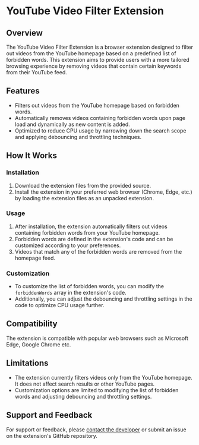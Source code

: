 # YouTube Video Filter Extension

## Overview

The YouTube Video Filter Extension is a browser extension designed to filter out videos from the YouTube homepage based on a predefined list of forbidden words. This extension aims to provide users with a more tailored browsing experience by removing videos that contain certain keywords from their YouTube feed.

## Features

- Filters out videos from the YouTube homepage based on forbidden words.
- Automatically removes videos containing forbidden words upon page load and dynamically as new content is added.
- Optimized to reduce CPU usage by narrowing down the search scope and applying debouncing and throttling techniques.

## How It Works

### Installation

1. Download the extension files from the provided source.
2. Install the extension in your preferred web browser (Chrome, Edge, etc.) by loading the extension files as an unpacked extension.

### Usage

1. After installation, the extension automatically filters out videos containing forbidden words from your YouTube homepage.
2. Forbidden words are defined in the extension's code and can be customized according to your preferences.
3. Videos that match any of the forbidden words are removed from the homepage feed.

### Customization

- To customize the list of forbidden words, you can modify the `forbiddenWords` array in the extension's code.
- Additionally, you can adjust the debouncing and throttling settings in the code to optimize CPU usage further.

## Compatibility

The extension is compatible with popular web browsers such as Microsoft Edge, Google Chrome etc. 

## Limitations

- The extension currently filters videos only from the YouTube homepage. It does not affect search results or other YouTube pages.
- Customization options are limited to modifying the list of forbidden words and adjusting debouncing and throttling settings.


## Support and Feedback

For support or feedback, please [contact the developer](mailto:arehman@duck.com) or submit an issue on the extension's GitHub repository.

